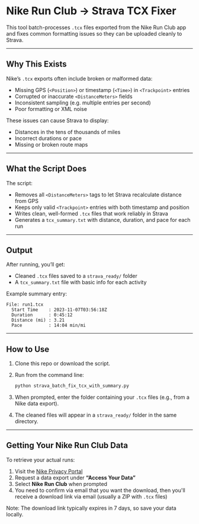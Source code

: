 # Nike Run Club → Strava TCX Fixer

This tool batch-processes `.tcx` files exported from the Nike Run Club app and fixes common formatting issues so they can be uploaded cleanly to Strava.

---

## Why This Exists

Nike’s `.tcx` exports often include broken or malformed data:

- Missing GPS (`<Position>`) or timestamp (`<Time>`) in `<Trackpoint>` entries
- Corrupted or inaccurate `<DistanceMeters>` fields
- Inconsistent sampling (e.g. multiple entries per second)
- Poor formatting or XML noise

These issues can cause Strava to display:

- Distances in the tens of thousands of miles
- Incorrect durations or pace
- Missing or broken route maps

---

## What the Script Does

The script:

- Removes all `<DistanceMeters>` tags to let Strava recalculate distance from GPS
- Keeps only valid `<Trackpoint>` entries with both timestamp and position
- Writes clean, well-formed `.tcx` files that work reliably in Strava
- Generates a `tcx_summary.txt` with distance, duration, and pace for each run

---

## Output

After running, you’ll get:

- Cleaned `.tcx` files saved to a `strava_ready/` folder
- A `tcx_summary.txt` file with basic info for each activity

Example summary entry:

```
File: run1.tcx
  Start Time    : 2023-11-07T03:56:18Z
  Duration      : 0:45:12
  Distance (mi) : 3.21
  Pace          : 14:04 min/mi
```

---

## How to Use

1. Clone this repo or download the script.
2. Run from the command line:

   ```bash
   python strava_batch_fix_tcx_with_summary.py
   ```

3. When prompted, enter the folder containing your `.tcx` files (e.g., from a Nike data export).
4. The cleaned files will appear in a `strava_ready/` folder in the same directory.

---

## Getting Your Nike Run Club Data

To retrieve your actual runs:

1. Visit the [Nike Privacy Portal](https://privacy.nike.com)
2. Request a data export under **“Access Your Data”**
3. Select **Nike Run Club** when prompted
4. You need to confirm via email that you want the download, then you'll receive a download link via email (usually a ZIP with `.tcx` files)

Note: The download link typically expires in 7 days, so save your data locally.


